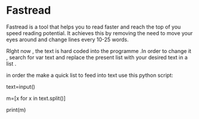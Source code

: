 # Fastread
Fastread is a tool that helps you to read faster and reach the top of you speed reading potential. It achieves this by removing the need to move your eyes around and change lines every 10-25 words. 

RIght now , the text is hard coded into the programme .In order to change it , search for var text and replace the present list with your desired text in a list  . 

in order the make a quick list to feed into text use this python script:

text=input()

m=[x for x in text.split()]

print(m)

